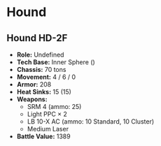 # Hound
## Hound HD-2F
- **Role:** Undefined
- **Tech Base:** Inner Sphere ()
- **Chassis:** 70 tons
- **Movement:** 4 / 6 / 0
- **Armor:** 208
- **Heat Sinks:** 15 (15)
- **Weapons:**
  - SRM 4 (ammo: 25)
  - Light PPC × 2
  - LB 10-X AC (ammo: 10 Standard, 10 Cluster)
  - Medium Laser
- **Battle Value:** 1389

